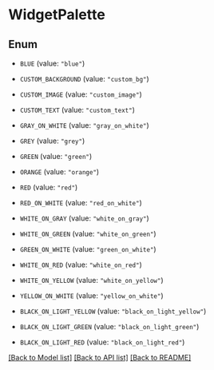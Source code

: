 # WidgetPalette

## Enum

- `BLUE` (value: `"blue"`)

- `CUSTOM_BACKGROUND` (value: `"custom_bg"`)

- `CUSTOM_IMAGE` (value: `"custom_image"`)

- `CUSTOM_TEXT` (value: `"custom_text"`)

- `GRAY_ON_WHITE` (value: `"gray_on_white"`)

- `GREY` (value: `"grey"`)

- `GREEN` (value: `"green"`)

- `ORANGE` (value: `"orange"`)

- `RED` (value: `"red"`)

- `RED_ON_WHITE` (value: `"red_on_white"`)

- `WHITE_ON_GRAY` (value: `"white_on_gray"`)

- `WHITE_ON_GREEN` (value: `"white_on_green"`)

- `GREEN_ON_WHITE` (value: `"green_on_white"`)

- `WHITE_ON_RED` (value: `"white_on_red"`)

- `WHITE_ON_YELLOW` (value: `"white_on_yellow"`)

- `YELLOW_ON_WHITE` (value: `"yellow_on_white"`)

- `BLACK_ON_LIGHT_YELLOW` (value: `"black_on_light_yellow"`)

- `BLACK_ON_LIGHT_GREEN` (value: `"black_on_light_green"`)

- `BLACK_ON_LIGHT_RED` (value: `"black_on_light_red"`)

[[Back to Model list]](../README.md#documentation-for-models) [[Back to API list]](../README.md#documentation-for-api-endpoints) [[Back to README]](../README.md)

